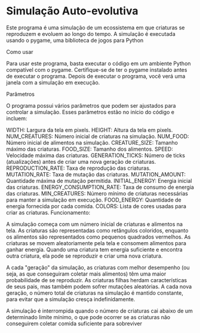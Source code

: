 # Simulação Auto-evolutiva

Este programa é uma simulação de um ecossistema em que criaturas se reproduzem e evoluem ao longo do tempo. A simulação é executada usando o pygame, uma biblioteca de jogos para Python

Como usar

Para usar este programa, basta executar o código em um ambiente Python compatível com o pygame. Certifique-se de ter o pygame instalado antes de executar o programa. Depois de executar o programa, você verá uma janela com a simulação em execução.

Parâmetros

O programa possui vários parâmetros que podem ser ajustados para controlar a simulação. Esses parâmetros estão no início do código e incluem:

WIDTH: Largura da tela em pixels.
HEIGHT: Altura da tela em pixels.
NUM_CREATURES: Número inicial de criaturas na simulação.
NUM_FOOD: Número inicial de alimentos na simulação.
CREATURE_SIZE: Tamanho máximo das criaturas.
FOOD_SIZE: Tamanho dos alimentos.
SPEED: Velocidade máxima das criaturas.
GENERATION_TICKS: Número de ticks (atualizações) antes de criar uma nova geração de criaturas.
REPRODUCTION_RATE: Taxa de reprodução das criaturas.
MUTATION_RATE: Taxa de mutação das criaturas.
MUTATION_AMOUNT: Quantidade máxima de mutação permitida.
INITIAL_ENERGY: Energia inicial das criaturas.
ENERGY_CONSUMPTION_RATE: Taxa de consumo de energia das criaturas.
MIN_CREATURES: Número mínimo de criaturas necessárias para manter a simulação em execução.
FOOD_ENERGY: Quantidade de energia fornecida por cada comida.
COLORS: Lista de cores usadas para criar as criaturas.
Funcionamento:

A simulação começa com um número inicial de criaturas e alimentos na tela. As criaturas são representadas como retângulos coloridos, enquanto os alimentos são representados como pequenos quadrados vermelhos. As criaturas se movem aleatoriamente pela tela e consomem alimentos para ganhar energia. Quando uma criatura tem energia suficiente e encontra outra criatura, ela pode se reproduzir e criar uma nova criatura.

A cada "geração" da simulação, as criaturas com melhor desempenho (ou seja, as que conseguiram coletar mais alimentos) têm uma maior probabilidade de se reproduzir. As criaturas filhas herdam características de seus pais, mas também podem sofrer mutações aleatórias. A cada nova geração, o número total de criaturas na simulação é mantido constante, para evitar que a simulação cresça indefinidamente.

A simulação é interrompida quando o número de criaturas cai abaixo de um determinado limite mínimo, o que pode ocorrer se as criaturas não conseguirem coletar comida suficiente para sobreviver

